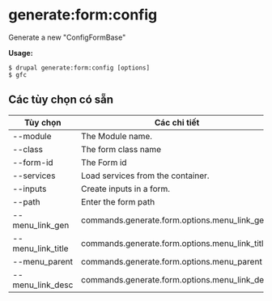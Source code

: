 # generate:form:config
Generate a new "ConfigFormBase"

**Usage:**
```
$ drupal generate:form:config [options]
$ gfc  
```

## Các tùy chọn có sẵn
Tùy chọn | Các chi tiết
-------|-------------
--module | The Module name.
--class | The form class name
--form-id | The Form id
--services | Load services from the container.
--inputs | Create inputs in a form.
--path | Enter the form path
--menu_link_gen | commands.generate.form.options.menu_link_gen
--menu_link_title | commands.generate.form.options.menu_link_title
--menu_parent | commands.generate.form.options.menu_parent
--menu_link_desc | commands.generate.form.options.menu_link_desc
